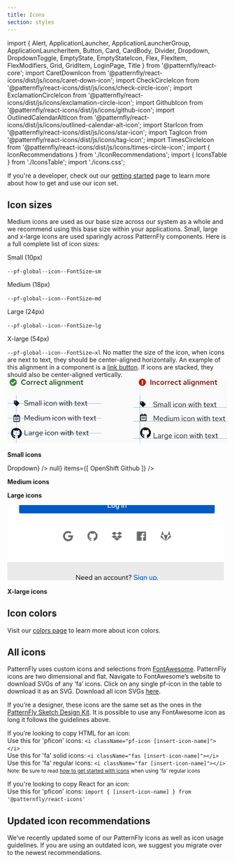 ```yaml
---
title: Icons
section: styles
---
```

import { Alert, ApplicationLauncher, ApplicationLauncherGroup, ApplicationLauncherItem, Button, Card, CardBody, Divider, Dropdown, DropdownToggle, EmptyState, EmptyStateIcon, Flex, FlexItem, FlexModifiers, Grid, GridItem, LoginPage, Title } from '@patternfly/react-core';
import CaretDownIcon from '@patternfly/react-icons/dist/js/icons/caret-down-icon';
import CheckCircleIcon from '@patternfly/react-icons/dist/js/icons/check-circle-icon';
import ExclamationCircleIcon from '@patternfly/react-icons/dist/js/icons/exclamation-circle-icon';
import GithubIcon from '@patternfly/react-icons/dist/js/icons/github-icon';
import OutlinedCalendarAltIcon from '@patternfly/react-icons/dist/js/icons/outlined-calendar-alt-icon';
import StarIcon from '@patternfly/react-icons/dist/js/icons/star-icon';
import TagIcon from '@patternfly/react-icons/dist/js/icons/tag-icon';
import TimesCircleIcon from '@patternfly/react-icons/dist/js/icons/times-circle-icon';
import { IconRecommendations } from './IconRecommendations';
import { IconsTable } from './IconsTable';
import './icons.css';

<Divider className="ws-icons-divider" />

<p class="ws-icons-page">If you're a developer, check out our <a href="/get-started/developers#using-styles">getting started</a> page to learn more about how to get and use our icon set.</p>

## Icon sizes
<Grid gutter="md">
  <GridItem xl={6} lg={12} className="ws-icons-gridtext">
    Medium icons are used as our base size across our system as a whole and we recommend using this base size within your applications. Small, large and x-large icons are used sparingly across PatternFly components. Here is a full complete list of icon sizes:
    <Flex className="ws-icon-sizes ws-icon-sizes-sm" breakpointMods={[{modifier: FlexModifiers['align-items-flex-start']}]}>
      <FlexItem className="ws-icon-size">
        <CheckCircleIcon size="sm" />
      </FlexItem>
      <FlexItem>
        <p>Small (10px)</p>
        <code>--pf-global--icon--FontSize—sm</code>
      </FlexItem>
    </Flex>
    <Flex className="ws-icon-sizes ws-icon-sizes-md" breakpointMods={[{modifier: FlexModifiers['align-items-flex-start']}]}>
      <FlexItem className="ws-icon-size">
        <CheckCircleIcon size="md" />
      </FlexItem>
      <FlexItem>
        <p>Medium (18px)</p>
        <code>--pf-global--icon--FontSize—md</code>
      </FlexItem>
    </Flex>
    <Flex className="ws-icon-sizes ws-icon-sizes-lg" breakpointMods={[{modifier: FlexModifiers['align-items-flex-start']}]}>
      <FlexItem className="ws-icon-size">
        <CheckCircleIcon size="lg" />
      </FlexItem>
      <FlexItem>
        <p>Large (24px)</p>
        <code>--pf-global--icon--FontSize—lg</code>
      </FlexItem>
    </Flex>
    <Flex className="ws-icon-sizes ws-icon-sizes-xl" breakpointMods={[{modifier: FlexModifiers['align-items-flex-start']}]}>
      <FlexItem className="ws-icon-size">
        <CheckCircleIcon size="xl" />
      </FlexItem>
      <FlexItem>
        <p>X-large (54px)</p>
        <code>--pf-global--icon--FontSize—xl</code>
      </FlexItem>
    </Flex>
    No matter the size of the icon, when icons are next to text, they should be center-aligned horizontally. An example of this alignment in a component is a <a href="design-guidelines/usage-and-behavior/buttons-and-links#link-button">link button</a>. If icons are stacked, they should also be center-aligned vertically.
    <img src="icon_alignment.png" alt="Icon alignment" className="ws-icon-alignment" />
  </GridItem>
  <GridItem xl={5} xlOffset={7} lg={12}>
    <Card className="ws-icon-size-examples">
      <CardBody>
        <p><b>Small icons</b></p>
        <Flex  breakpointMods={[{modifier: FlexModifiers['align-items-flex-start']}]}>
          <FlexItem>
            <Dropdown
              toggle={<DropdownToggle id="toggle-id">Dropdown</DropdownToggle>}
            />
          </FlexItem>
          <FlexItem breakpointMods={[{modifier: FlexModifiers.grow}]}>
            <ApplicationLauncher isOpen={true} favorites={['openshift']} isGrouped className="ws-icons-appLauncher" onFavorite={()=>null} items={[
              <ApplicationLauncherGroup label="Favorites" key="Favorites">
                <ApplicationLauncherItem isFavorite key="item 1" id="openshift">OpenShift</ApplicationLauncherItem>
                <ApplicationLauncherItem key="item 2" id="github">Github</ApplicationLauncherItem>
              </ApplicationLauncherGroup>
            ]} />
          </FlexItem>
        </Flex>
        <p><b>Medium icons</b></p>
        <Alert variant="default" isInline title="Default inline alert title"/>
        <p><b>Large icons</b></p>
        <img src="login_icons.png" alt="Log in icons" className="ws-login-icons" />
        <p><b>X-large icons</b></p>
        <EmptyState variant={EmptyStateVariant.lg} className="ws-icons-empty-state">
          <EmptyStateIcon icon={CubesIcon} />
          <Title headingLevel="h5" size="xl">
            This is a large empty state
          </Title>
        </EmptyState>
      </CardBody>
    </Card>
  </GridItem>
</Grid>

<Divider className="ws-icons-divider" />

## Icon colors
Visit our <a href="/design-guidelines/styles/colors" className="pf-m-link">colors page</a> to learn more about icon colors.

<Divider className="ws-icons-divider" />

## All icons
PatternFly uses custom icons and selections from <a href="https://fontawesome.com/icons">FontAwesome</a>. PatternFly icons are two dimensional and flat. Navigate to FontAwesome’s website to download SVGs of any ‘fa’ icons. Click on any single pf-icon in the table to download it as an SVG. Download all icon SVGs <a href="#">here</a>.

If you’re a designer, these icons are the same set as the ones in the <a href="https://www.patternfly.org/v4/get-started/designers">PatternFly Sketch Design Kit</a>. It is possible to use any FontAwesome icon as long it follows the guidelines above.

If you’re looking to copy HTML for an icon:<br/>
Use this for 'pficon' icons: `<i className="pf-icon [insert-icon-name]"></i>`<br />
Use this for 'fa' solid icons: `<i className="fas [insert-icon-name]"></i>`<br />
Use this for 'fa' regular icons: `<i className="far [insert-icon-name]"></i>`<br />
<small>Note: Be sure to read <a href="/get-started/developers#using-styles" className="pf-m-link">how to get started with icons</a> when using 'fa' regular icons</small>

If you're looking to copy React for an icon:<br />
Use this for 'pficon' icons: `import { [insert-icon-name] } from '@patternfly/react-icons'`

<IconsTable />

<Divider className="ws-icons-divider" />

## Updated icon recommendations
We’ve recently updated some of our PatternFly icons as well as icon usage guidelines. If you are using an outdated icon, we suggest you migrate over to the newest recommendations.

<IconRecommendations />
